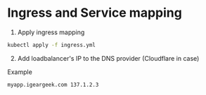 # Ingress and Service mapping

1. Apply ingress mapping

```sh
kubectl apply -f ingress.yml
```

2. Add loadbalancer's IP to the DNS provider (Cloudflare in case)

Example

```
myapp.igeargeek.com 137.1.2.3
```